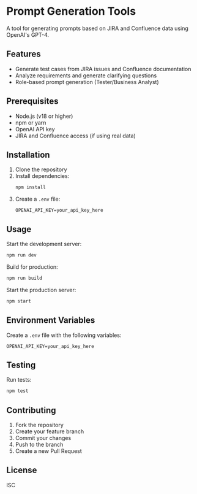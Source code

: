 # Prompt Generation Tools

A tool for generating prompts based on JIRA and Confluence data using OpenAI's GPT-4.

## Features

- Generate test cases from JIRA issues and Confluence documentation
- Analyze requirements and generate clarifying questions
- Role-based prompt generation (Tester/Business Analyst)

## Prerequisites

- Node.js (v18 or higher)
- npm or yarn
- OpenAI API key
- JIRA and Confluence access (if using real data)

## Installation

1. Clone the repository
2. Install dependencies:
   ```bash
   npm install
   ```
3. Create a `.env` file:
   ```
   OPENAI_API_KEY=your_api_key_here
   ```

## Usage

Start the development server:
```bash
npm run dev
```

Build for production:
```bash
npm run build
```

Start the production server:
```bash
npm start
```

## Environment Variables

Create a `.env` file with the following variables:
```
OPENAI_API_KEY=your_api_key_here
```

## Testing

Run tests:
```bash
npm test
```

## Contributing

1. Fork the repository
2. Create your feature branch
3. Commit your changes
4. Push to the branch
5. Create a new Pull Request

## License

ISC
